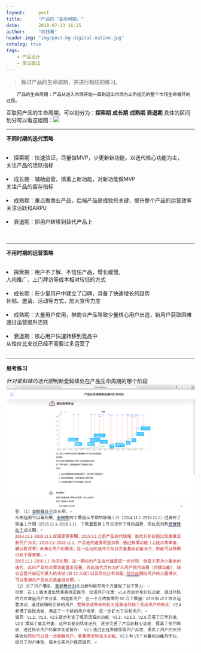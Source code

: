 ```yaml
---
layout:     post
title:      "产品的「生命周期」"
date:       2018-07-13 16:25 
author:     "向钱看"
header-img: "img/post-bg-digital-native.jpg"
catalog: true
tags:
    - 产品设计
    - 笔试面试
---
```


> 探讨产品的生命周期，并进行相应的练习。

```
    产品的生命周期：产品从进入市场开始一直到退出市场为止所经历的整个市场生命循环的过程。
```
互联网产品的生命周期，可以划分为：**探索期** **成长期** **成熟期** **衰退期**
具体的区间划分可以看这幅图：![](/img/in-post/lifetime.jpeg)

---

**不同时期的迭代策略**
<br>
<br><li>探索期：快速验证，尽量做MVP，少更新新功能，以迭代核心功能为主，</li>
    关注产品的活跃指标
    <br>
    <br>
    <li>成长期：辅助运营，慎重上新功能，对新功能做MVP</li>
    关注产品的留存指标
    <br>
    <br>
    <li>成熟期：重点做商业产品，后端产品是成败的关键，提升整个产品的运营效率</li>
    关注活跃和ARPU
    <br>
    <br>
    <li>衰退期：把用户转移到替代产品上</li>
<br>
<br>

---

**不用时期的运营策略**
<br>
<br><li>探索期：用户不了解、不信任产品，增长缓慢，</li>
    人肉推广、上门拜访等成本相对较低的方式
    <br>
    <br>
    <li>成长期：在少量用户中建立了口碑，具备了快速增长的趋势</li>
    补贴、邀请、活动等方式，加大宣传力度
    <br>
    <br>
    <li>成熟期：大量用户使用，推商业产品导致少量核心用户出逃，新用户获取困难</li>
    通过运营提升活跃
    <br>
    <br>
    <li>衰退期：核心用户快速转移到竞品中</li>
    从性价比来说已经不需要过多运营了
<br>
<br>

---
**思考练习**

*针对爱鲜蜂的迭代图*判断爱鲜蜂处在产品生命周期的哪个阶段
![](/img/in-post/aixianfeng.png)
![](/img/in-post/aixianfengqa.png)
